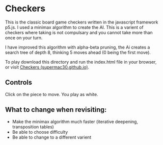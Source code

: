 # Checkers
This is the classic board game checkers written in the javascript framework p5.js. I used a minimax algorithm to create the AI. This is a varient of checkers where taking is not compulsary and you cannot take more than once on your turn.

I have improved this algorithm with alpha-beta pruning, the Ai creates a search tree of depth 8, thinking 5 moves ahead (0 being the first move).

To play download this directory and run the index.html file in your browser, or visit [Checkers (supermac30.github.io)](https://supermac30.github.io/Games/Checkers/Checkers.html).

## Controls
Click on the piece to move. You play as white.

## What to change when revisiting:
- Make the minimax algorithm much faster (iterative deepening, transposition tables)
- Be able to choose difficulty
- Be able to change to a different varient

